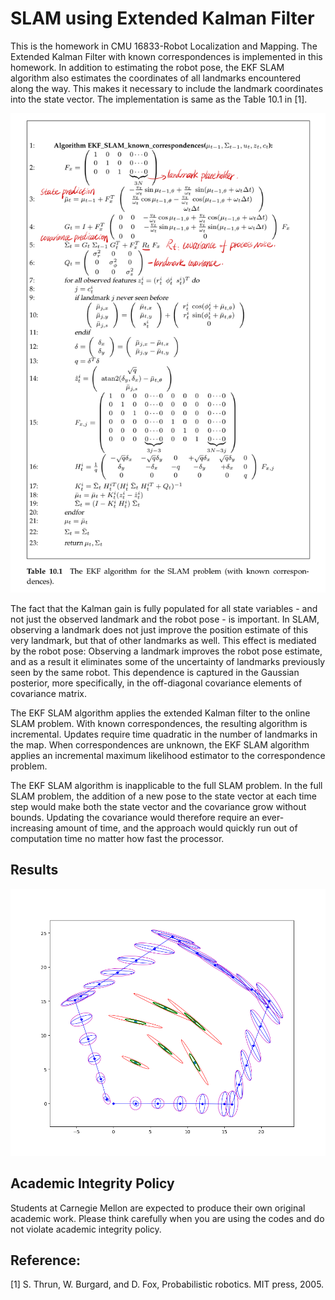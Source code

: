 # SLAM using Extended Kalman Filter

This is the homework in CMU 16833-Robot Localization and Mapping. The Extended Kalman Filter with known correspondences is implemented in this homework. In addition to estimating the robot pose, the EKF SLAM algorithm also estimates the coordinates of all landmarks encountered along the way. This makes it necessary to include the landmark coordinates into the state vector. The implementation is same as the Table 10.1 in [1].

![EKF_Algorithm](EKF_Algorithm.png)

The fact that the Kalman gain is fully populated for all state variables - and not just the observed landmark and the robot pose - is important. In SLAM, observing a landmark does not just improve the position estimate of this very landmark, but that of other landmarks as well. This effect is mediated by the robot pose: Observing a landmark improves the robot pose estimate, and as a result it eliminates some of the uncertainty of landmarks previously seen by the same robot. This dependence is captured in the Gaussian posterior, more specifically, in the off-diagonal covariance elements of covariance matrix.

The EKF SLAM algorithm applies the extended Kalman filter to the online SLAM problem. With known correspondences, the resulting algorithm is incremental. Updates require time quadratic in the number of landmarks in the map. When correspondences are unknown, the EKF SLAM algorithm applies an incremental maximum likelihood estimator to the correspondence problem. 

The EKF SLAM algorithm is inapplicable to the full SLAM problem. In the full SLAM problem, the addition of a new pose to the state vector at each time step would make both the state vector and the covariance grow without bounds. Updating the covariance would therefore require an ever-increasing amount of time, and the approach would quickly run out of computation time no matter how fast the processor.

## Results

![result](result.png)

## Academic Integrity Policy

Students at Carnegie Mellon are expected to produce their own original academic work. Please think carefully when you are using the codes and do not violate academic integrity policy.

## Reference:

[1] S. Thrun, W. Burgard, and D. Fox, Probabilistic robotics. MIT press, 2005.